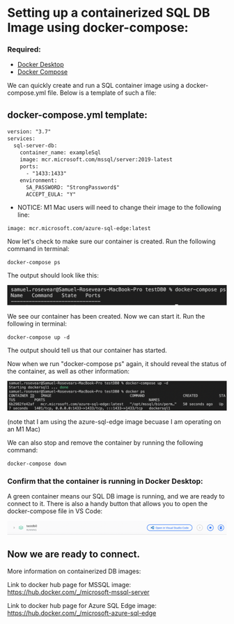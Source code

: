 # Setting up a containerized SQL DB Image using docker-compose:

### Required: 
- [Docker Desktop](https://docs.docker.com/get-docker/)
- [Docker Compose](https://docs.docker.com/compose/install/)

We can quickly create and run a SQL container image using a docker-compose.yml file. Below is a template of such a file:

## docker-compose.yml template:
```
version: "3.7"
services:
  sql-server-db:
    container_name: exampleSql
    image: mcr.microsoft.com/mssql/server:2019-latest
    ports: 
      - "1433:1433"
    environment: 
      SA_PASSWORD: "StrongPassword$"
      ACCEPT_EULA: "Y"
```

- NOTICE: M1 Mac users will need to change their image to the following line:
```
image: mcr.microsoft.com/azure-sql-edge:latest
```

Now let's check to make sure our container is created. Run the following command in terminal:

```
docker-compose ps
```

The output should look like this:

![](dockerps1.png)

We see our container has been created. Now we can start it. Run the following in terminal:

```
docker-compose up -d
```

The output should tell us that our container has started.

Now when we run "docker-compose ps" again, it should reveal the status of the container, as well as other information:

![](dockerps2.png)

(note that I am using the azure-sql-edge image becuase I am operating on an M1 Mac)

We can also stop and remove the container by running the following command:
```
docker-compose down
```

### Confirm that the container is running in Docker Desktop:

A green container means our SQL DB image is running, and we are ready to connect to it. There is also a handy button that allows you to open the docker-compose file in VS Code:

![](dockerdesktop1.png)

## Now we are ready to connect.

More information on containerized DB images:

Link to docker hub page for MSSQL image:
https://hub.docker.com/_/microsoft-mssql-server

Link to docker hub page for Azure SQL Edge image:
https://hub.docker.com/_/microsoft-azure-sql-edge